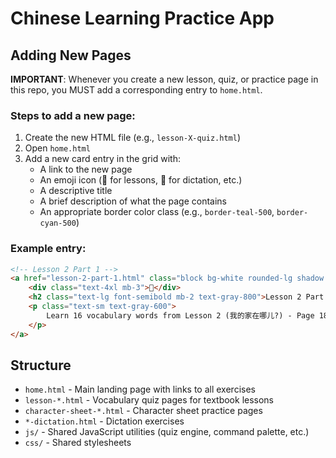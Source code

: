 # Chinese Learning Practice App

## Adding New Pages

**IMPORTANT**: Whenever you create a new lesson, quiz, or practice page in this repo, you MUST add a corresponding entry to `home.html`.

### Steps to add a new page:
1. Create the new HTML file (e.g., `lesson-X-quiz.html`)
2. Open `home.html`
3. Add a new card entry in the grid with:
   - A link to the new page
   - An emoji icon (📖 for lessons, 📝 for dictation, etc.)
   - A descriptive title
   - A brief description of what the page contains
   - An appropriate border color class (e.g., `border-teal-500`, `border-cyan-500`)

### Example entry:
```html
<!-- Lesson 2 Part 1 -->
<a href="lesson-2-part-1.html" class="block bg-white rounded-lg shadow hover:shadow-md transition p-5 border-l-4 border-cyan-500">
    <div class="text-4xl mb-3">📖</div>
    <h2 class="text-lg font-semibold mb-2 text-gray-800">Lesson 2 Part 1: Where is My Home?</h2>
    <p class="text-sm text-gray-600">
        Learn 16 vocabulary words from Lesson 2 (我的家在哪儿?) - Page 18
    </p>
</a>
```

## Structure

- `home.html` - Main landing page with links to all exercises
- `lesson-*.html` - Vocabulary quiz pages for textbook lessons
- `character-sheet-*.html` - Character sheet practice pages
- `*-dictation.html` - Dictation exercises
- `js/` - Shared JavaScript utilities (quiz engine, command palette, etc.)
- `css/` - Shared stylesheets
